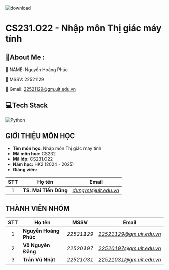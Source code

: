 ![download](https://github.com/LoylP/CS114.O21/assets/115894727/2eafc181-0eef-4fc9-b0ce-71b2c365b0b2)

# CS231.O22 - Nhập môn Thị giác máy tính


## 💫About Me :
👋 NAME: Nguyễn Hoàng Phúc  

👋 MSSV: 22521129

👋 Gmail: 22521129@gm.uit.edu.vn


## 💻Tech Stack
![Python](https://img.shields.io/badge/python-3670A0?style=for-the-badge&logo=python&logoColor=ffdd54) 



## GIỚI THIỆU MÔN HỌC
* **Tên môn học:** Nhập môn Thị giác máy tính
* **Mã môn học:** CS232
* **Mã lớp:** CS231.O22
* **Năm học:** HK2 (2024 - 2025)
* **Giảng viên:**
 
| STT | Họ tên | Email |
| :---: | --- | --- |
| 1 | **TS. Mai Tiến Dũng** | *dungmt@uit.edu.vn* |

## THÀNH VIÊN NHÓM
 
| STT | Họ tên | MSSV | Email |
| :---: | --- | --- | --- |
| 1 | **Nguyễn Hoàng Phúc** | *22521129* | *22521129@gm.uit.edu.vn* |
| 2 | **Võ Nguyên Đăng** | *22520197* | *22520197@gm.uit.edu.vn* |
| 3 | **Trần Vũ Nhật** | *22521031* | *22521031@gm.uit.edu.vn* |

